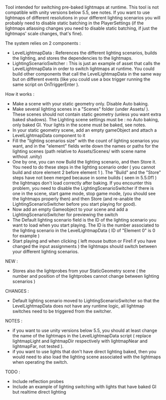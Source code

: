 Tool intended for switching pre-baked lightmaps at runtime.
This tool is not compatible with unity versions below 5.5, see notes.
If you want to use lightmaps of different resolutions in your different lighting scenarios you will probably need to disable static batching in the PlayerSettings (if the lightmaps atlassing changes you need to disable static batching, if just the lightmaps' scale changes, that's fine).

The system relies on 2 components :
- LevelLightmapData : References the different lighting scenarios, builds the lighting, and stores the dependencies to the lightmaps.
- LightingScenarioSwitcher : This is just an example of asset that calls the LevelLightmapData in order to switch lightmaps at runtime. You could build other components that call the LevelLightmapData in the same way but on different events (like you could use a box trigger running the same script on OnTriggerEnter ).

How it works :
- Make a scene with your static geometry only. Disable Auto baking.
- Make several lighting scenes in a "Scenes" folder (under Assets/ ). These scenes should not contain static geometry (unless you want extra baked shadows). The Lighting scene settings must be : no Auto baking, only baked GI. Your lights in the scene must be baked, see notes.
- In your static geometry scene, add an empty gameObject and attach a LevelLightmapData component to it
- Fill the "lighting scenarios size" with the count of lighting scenarios you want, and in the "element" fields write down the names or paths for the lighting scenes (path relative to Assets/Scenes/ with scene name without .unity)
- One by one, you can now Build the lighting scenario, and then Store it. You need to do these steps in the lighting scenario order ( you cannot build and store element 2 before element 1 ). The "Build" and the "Store" steps have not been merged because in some builds ( seen in 5.5.0f1 ) the lightmaps don't load correctly after baking. If you encounter this problem, you need to disable the LightingScenarioSwitcher if there is one in the scene, start game mode, stop game mode, (you should see the lightmaps properly then) and then Store (and re-anable the LightingScenarioSwitcher before you start playing for good).
- Now add an empty Gameobject to your scene and add a LightingScenarioSwitcher for previewing the switch
- The Default lighting scenario field is the ID of the lighting scenario you want to load when you start playing. The ID is the number associated to the lighting scenario in the LevelLightmapData ( ID of "Element 0" is 0 for example )
- Start playing and when clicking ( left mouse button or Fire1 if you have changed the input assignments ) the lightmaps should switch between your different lighting scenarios.

NEW :
- Stores also the lightprobes from your StaticGeometry scene ( the number and position of the lightprobes cannot change between lighting scenarios ) 

CHANGES :
- Default lighting scenario moved to LightingScenarioSwitcher so that the LevelLightmapData does not have any runtime logic, all lightmap switches need to be triggered from the switcher.

NOTES : 
- if you want to use unity versions below 5.5, you should at least change the name of the lightmaps in the LevelLightmapData script ( replace lightmapLight and lightmapDir respectively with lightmapNear and lightmapFar, not tested ).
- if you want to use lights that don't have direct lighting baked, then you would need to also load the lighting scene associated with the lightmaps when operating the switch.

TODO :
- Include reflection probes
- Include an example of lighting switching with lights that have baked GI but realtime direct lighting
